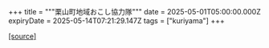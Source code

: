 +++
title = """栗山町地域おこし協力隊"""
date = 2025-05-01T05:00:00.000Z
expiryDate = 2025-05-14T07:21:29.147Z
tags = ["kuriyama"]
+++


[[source]](https://www.town.kuriyama.hokkaido.jp/soshiki/31/630.html)
